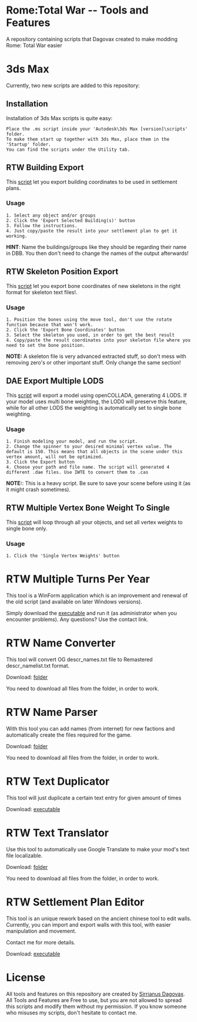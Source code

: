 # Rome:Total War -- Tools and Features
A repository containing scripts that Dagovax created to make modding Rome: Total War easier

# 3ds Max
Currently, two new scripts are added to this repository:

## Installation
Installation of 3ds Max scripts is quite easy:
```
Place the .ms script inside your 'Autodesk\3ds Max [version]\scripts' folder.
To make them start up together with 3ds Max, place them in the 'Startup' folder.
You can find the scripts under the Utility tab. 
```

## RTW Building Export
This [script](https://github.com/Dagovax/Rome-Total-War-Tools-and-Features/tree/master/3dsMax%20Scripts/RTW%20Building%20Export) let you export building coordinates to be used in settlement plans.

### Usage
```
1. Select any object and/or groups
2. Click the 'Export Selected Building(s)' button
3. Follow the instructions.
4. Just copy/paste the result into your settlement plan to get it working.
```
<B>HINT</B>: Name the buildings/groups like they should be regarding their name in DBB. You then don't need to change the names of the output afterwards!

## RTW Skeleton Position Export
This [script](https://github.com/Dagovax/Rome-Total-War-Tools-and-Features/tree/master/3dsMax%20Scripts/RTW%20Skeleton%20Position%20Export) let you export bone coordinates of new skeletons in the right format for skeleton text files!.

### Usage
```
1. Position the bones using the move tool, don't use the rotate function because that won't work.
2. Click the 'Export Bone Coordinates' button
3. Select the skeleton you used, in order to get the best result
4. Copy/paste the result coordinates into your skeleton file where you need to set the bone position.
```
<B>NOTE:</B> A skeleton file is very advanced extracted stuff, so don't mess with removing zero's or other important stuff. Only change the same section!

## DAE Export Multiple LODS
This [script](https://github.com/Dagovax/Rome-Total-War-Tools-and-Features/tree/master/3dsMax%20Scripts/DAE%20Export%20Multiple%20LODS) will export a model using openCOLLADA, generating 4 LODS. If your model uses multi bone weighting, the LOD0 will preserve this feature, while for all other LODS the weighting is automatically set to single bone weighting.

### Usage
```
1. Finish modeling your model, and run the script.
2. Change the spinner to your desired minimal vertex value. The default is 150. This means that all objects in the scene under this vertex amount, will not be optimized.
3. Click the Export button
4. Choose your path and file name. The script will generated 4 different .dae files. Use IWTE to convert them to .cas
```
<B>NOTE:</B>: This is a heavy script. Be sure to save your scene before using it (as it might crash sometimes).

## RTW Multiple Vertex Bone Weight To Single
This [script](https://github.com/Dagovax/Rome-Total-War-Tools-and-Features/tree/master/3dsMax%20Scripts/RTW%20Multiple%20Vertex%20Bone%20Weight%20To%20Single) will loop through all your objects, and set all vertex weights to single bone only.

### Usage
```
1. Click the 'Single Vertex Weights' button
```

# RTW Multiple Turns Per Year
This tool is a WinForm application which is an improvement and renewal of the old script (and available on later Windows versions).

Simply download the [executable](https://github.com/Dagovax/Rome-Total-War-Tools-and-Features/blob/master/RTWMultipleTurnsPerYear/RTW%20Multiple%20Turns%20Per%20Year.exe) and run it (as administrator when you encounter problems). Any questions? Use the contact link. 

# RTW Name Converter
This tool will convert OG descr_names.txt file to Remastered descr_namelist.txt format.

Download: [folder](https://github.com/Dagovax/Rome-Total-War-Tools-and-Features/tree/master/RTW.NameConverter)

You need to download all files from the folder, in order to work.

# RTW Name Parser
With this tool you can add names (from internet) for new factions and automatically create the files required for the game.

Download: [folder](https://github.com/Dagovax/Rome-Total-War-Tools-and-Features/tree/master/RTW.NameParser)

You need to download all files from the folder, in order to work.

# RTW Text Duplicator
This tool will just duplicate a certain text entry for given amount of times

Download: [executable](https://github.com/Dagovax/Rome-Total-War-Tools-and-Features/raw/master/RTWTextDuplicator/Rome%20Total%20War%20(RR)%20Text%20Duplicator.exe)

# RTW Text Translator
Use this tool to automatically use Google Translate to make your mod's text file localizable.

Download: [folder](https://github.com/Dagovax/Rome-Total-War-Tools-and-Features/tree/master/RTWTextTranslator)

You need to download all files from the folder, in order to work.

# RTW Settlement Plan Editor
This tool is an unique rework based on the ancient chinese tool to edit walls.<br/>
Currently, you can import and export walls with this tool, with easier manipulation and movement.

Contact me for more details.

Download: [executable](https://github.com/Dagovax/Rome-Total-War-Tools-and-Features/raw/master/RTW.SettlementPlanEditor/Settlement%20Plan%20Editor.exe)

# License
All tools and features on this repository are created by [Sirrianus Dagovax](https://github.com/Dagovax). All Tools and Features are Free to use, but you are 
not allowed to spread this scripts and modify them without my permission. If you know someone who misuses my scripts, don't hesitate to
contact me.
